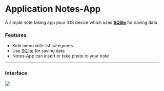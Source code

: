 # Application Notes-App

A simple note taking app pour IOS device which uses [**SQlite**](https://github.com/stephencelis/SQLite.swift) for saving data.


### Features

- Side menu with list categories
- Use [SQlite](https://github.com/stephencelis/SQLite.swift "SQlite") for saving data
- Notes-App can insert or take photo to your note


------------


### Interface

[![](https://media.giphy.com/media/3ohjUYLpuFFABZKD4I/giphy.gif)](https://media.giphy.com/media/3ohjUYLpuFFABZKD4I/giphy.gif)
